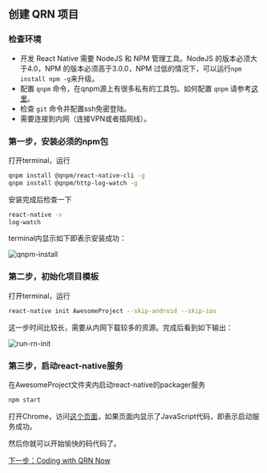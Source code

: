 ## 创建 QRN 项目

### 检查环境

- 开发 React Native 需要 NodeJS 和 NPM 管理工具。NodeJS 的版本必须大于4.0，NPM 的版本必须高于3.0.0，NPM 过低的情况下，可以运行`npm install npm -g`来升级。
- 配置 `qnpm` 命令，在qnpm源上有很多私有的工具包。如何配置 `qnpm` 请参考[这里](http://npm.corp.qunar.com/)。
- 检查 `git` 命令并配置ssh免密登陆。
- 需要连接到内网（连接VPN或者插网线）。

### 第一步，安装必须的npm包

打开terminal，运行

``` sh
qnpm install @qnpm/react-native-cli -g
qnpm install @qnpm/http-log-watch -g
```

安装完成后检查一下

``` sh
react-native -v
log-watch
```

terminal内显示如下即表示安装成功：

![qnpm-install](images/qnpm-install.png)

### 第二步，初始化项目模板

打开terminal，运行

``` sh
react-native init AwesomeProject --skip-android --skip-ios
```

这一步时间比较长，需要从内网下载较多的资源。完成后看到如下输出：

![run-rn-init](images/run-rn-init.png)

### 第三步，启动react-native服务

在AwesomeProject文件夹内启动react-native的packager服务

``` sh
npm start
```

打开Chrome，访问[这个页面](http://localhost:8081/index.bundle?platform=ios&bundleType=biz)，如果页面内显示了JavaScript代码，即表示启动服务成功。

然后你就可以开始愉快的码代码了。

[下一步：Coding with QRN Now](index-项目开发.html)
